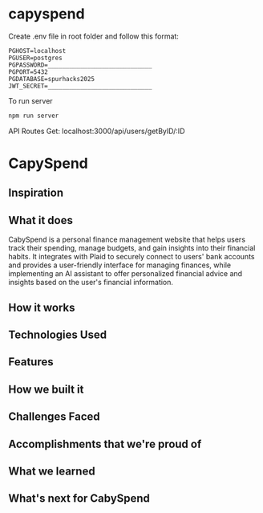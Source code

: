 # capyspend

Create .env file in root folder and follow this format:
```
PGHOST=localhost
PGUSER=postgres
PGPASSWORD=_____________________________
PGPORT=5432
PGDATABASE=spurhacks2025
JWT_SECRET=_____________________________
```
To run server
```bash
npm run server
```


API Routes
Get:
localhost:3000/api/users/getByID/:ID


# CapySpend
## Inspiration

## What it does
CabySpend is a personal finance management website that helps users track their spending, manage budgets, and gain insights into their financial habits. It integrates with Plaid to securely connect to users' bank accounts and provides a user-friendly interface for managing finances, while implementing an AI assistant to offer personalized financial advice and insights based on the user's financial information.

## How it works

## Technologies Used

## Features

## How we built it

## Challenges Faced

## Accomplishments that we're proud of

## What we learned

## What's next for CabySpend
